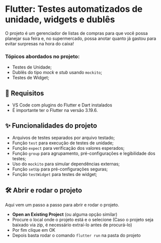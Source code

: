 # Flutter: Testes automatizados de unidade, widgets e dublês

O projeto é um gerenciador de listas de compras para que você possa planejar sua feira e, no supermercado, possa anotar quanto já gastou para evitar surpresas na hora do caixa!

### Tópicos abordados no projeto:

- Testes de Unidade;
- Dublês do tipo *mock* e *stub* usando `mockito`;
- Testes de Widget;

## 📑 Requisitos

- VS Code com plugins do Flutter e Dart instalados
- É importante ter o Flutter na versão 3.19.6.

## ✨ Funcionalidades do projeto

- Arquivos de testes separados por arquivo testado;
- Função `test` para execução de testes de unidade;
- Função `expect` para verificação dos valores esperados;
- Função `group` para agrupamento, pré-configurações e legibilidade dos testes;
- Uso do `mockito` para simular dependências externas;
- Função `setUp` para pré-configurações seguras;
- Função `testWidget` para testes de widget;

## 🛠️ Abrir e rodar o projeto

Aqui vem um passo a passo para abrir e rodar o projeto.

- **Open an Existing Project** (ou alguma opção similar)
- Procure o local onde o projeto está e o selecione (Caso o projeto seja baixado via zip, é necessário extraí-lo antes de procurá-lo)
- Por fim clique em OK
- Depois basta rodar o comando `flutter run` na pasta do projeto